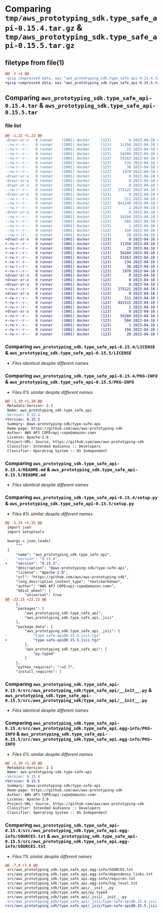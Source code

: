 # Comparing `tmp/aws_prototyping_sdk.type_safe_api-0.15.4.tar.gz` & `tmp/aws_prototyping_sdk.type_safe_api-0.15.5.tar.gz`

## filetype from file(1)

```diff
@@ -1 +1 @@
-gzip compressed data, was "aws_prototyping_sdk.type_safe_api-0.15.4.tar", last modified: Tue Apr 18 04:47:46 2023, max compression
+gzip compressed data, was "aws_prototyping_sdk.type_safe_api-0.15.5.tar", last modified: Tue Apr 18 07:15:26 2023, max compression
```

## Comparing `aws_prototyping_sdk.type_safe_api-0.15.4.tar` & `aws_prototyping_sdk.type_safe_api-0.15.5.tar`

### file list

```diff
@@ -1,22 +1,22 @@
-drwxr-xr-x   0 runner    (1001) docker     (123)        0 2023-04-18 04:47:46.109696 aws_prototyping_sdk.type_safe_api-0.15.4/
--rw-r--r--   0 runner    (1001) docker     (123)    11358 2023-04-18 04:47:29.000000 aws_prototyping_sdk.type_safe_api-0.15.4/LICENSE
--rw-r--r--   0 runner    (1001) docker     (123)       23 2023-04-18 04:47:29.000000 aws_prototyping_sdk.type_safe_api-0.15.4/MANIFEST.in
--rw-r--r--   0 runner    (1001) docker     (123)    54204 2023-04-18 04:47:46.109696 aws_prototyping_sdk.type_safe_api-0.15.4/PKG-INFO
--rw-r--r--   0 runner    (1001) docker     (123)    53263 2023-04-18 04:47:29.000000 aws_prototyping_sdk.type_safe_api-0.15.4/README.md
--rw-r--r--   0 runner    (1001) docker     (123)      234 2023-04-18 04:47:29.000000 aws_prototyping_sdk.type_safe_api-0.15.4/pyproject.toml
--rw-r--r--   0 runner    (1001) docker     (123)       38 2023-04-18 04:47:46.109696 aws_prototyping_sdk.type_safe_api-0.15.4/setup.cfg
--rw-r--r--   0 runner    (1001) docker     (123)     1978 2023-04-18 04:47:29.000000 aws_prototyping_sdk.type_safe_api-0.15.4/setup.py
-drwxr-xr-x   0 runner    (1001) docker     (123)        0 2023-04-18 04:47:46.097696 aws_prototyping_sdk.type_safe_api-0.15.4/src/
-drwxr-xr-x   0 runner    (1001) docker     (123)        0 2023-04-18 04:47:46.097696 aws_prototyping_sdk.type_safe_api-0.15.4/src/aws_prototyping_sdk/
-drwxr-xr-x   0 runner    (1001) docker     (123)        0 2023-04-18 04:47:46.101696 aws_prototyping_sdk.type_safe_api-0.15.4/src/aws_prototyping_sdk/type_safe_api/
--rw-r--r--   0 runner    (1001) docker     (123)   275121 2023-04-18 04:47:29.000000 aws_prototyping_sdk.type_safe_api-0.15.4/src/aws_prototyping_sdk/type_safe_api/__init__.py
-drwxr-xr-x   0 runner    (1001) docker     (123)        0 2023-04-18 04:47:46.101696 aws_prototyping_sdk.type_safe_api-0.15.4/src/aws_prototyping_sdk/type_safe_api/_jsii/
--rw-r--r--   0 runner    (1001) docker     (123)      511 2023-04-18 04:47:29.000000 aws_prototyping_sdk.type_safe_api-0.15.4/src/aws_prototyping_sdk/type_safe_api/_jsii/__init__.py
--rw-r--r--   0 runner    (1001) docker     (123)   841240 2023-04-18 04:47:29.000000 aws_prototyping_sdk.type_safe_api-0.15.4/src/aws_prototyping_sdk/type_safe_api/_jsii/type-safe-api@0.15.4.jsii.tgz
--rw-r--r--   0 runner    (1001) docker     (123)        1 2023-04-18 04:47:29.000000 aws_prototyping_sdk.type_safe_api-0.15.4/src/aws_prototyping_sdk/type_safe_api/py.typed
-drwxr-xr-x   0 runner    (1001) docker     (123)        0 2023-04-18 04:47:46.101696 aws_prototyping_sdk.type_safe_api-0.15.4/src/aws_prototyping_sdk.type_safe_api.egg-info/
--rw-r--r--   0 runner    (1001) docker     (123)    54204 2023-04-18 04:47:45.000000 aws_prototyping_sdk.type_safe_api-0.15.4/src/aws_prototyping_sdk.type_safe_api.egg-info/PKG-INFO
--rw-r--r--   0 runner    (1001) docker     (123)      584 2023-04-18 04:47:46.000000 aws_prototyping_sdk.type_safe_api-0.15.4/src/aws_prototyping_sdk.type_safe_api.egg-info/SOURCES.txt
--rw-r--r--   0 runner    (1001) docker     (123)        1 2023-04-18 04:47:45.000000 aws_prototyping_sdk.type_safe_api-0.15.4/src/aws_prototyping_sdk.type_safe_api.egg-info/dependency_links.txt
--rw-r--r--   0 runner    (1001) docker     (123)      194 2023-04-18 04:47:46.000000 aws_prototyping_sdk.type_safe_api-0.15.4/src/aws_prototyping_sdk.type_safe_api.egg-info/requires.txt
--rw-r--r--   0 runner    (1001) docker     (123)       20 2023-04-18 04:47:46.000000 aws_prototyping_sdk.type_safe_api-0.15.4/src/aws_prototyping_sdk.type_safe_api.egg-info/top_level.txt
+drwxr-xr-x   0 runner    (1001) docker     (123)        0 2023-04-18 07:15:26.891071 aws_prototyping_sdk.type_safe_api-0.15.5/
+-rw-r--r--   0 runner    (1001) docker     (123)    11358 2023-04-18 07:15:10.000000 aws_prototyping_sdk.type_safe_api-0.15.5/LICENSE
+-rw-r--r--   0 runner    (1001) docker     (123)       23 2023-04-18 07:15:10.000000 aws_prototyping_sdk.type_safe_api-0.15.5/MANIFEST.in
+-rw-r--r--   0 runner    (1001) docker     (123)    54204 2023-04-18 07:15:26.887071 aws_prototyping_sdk.type_safe_api-0.15.5/PKG-INFO
+-rw-r--r--   0 runner    (1001) docker     (123)    53263 2023-04-18 07:15:10.000000 aws_prototyping_sdk.type_safe_api-0.15.5/README.md
+-rw-r--r--   0 runner    (1001) docker     (123)      234 2023-04-18 07:15:10.000000 aws_prototyping_sdk.type_safe_api-0.15.5/pyproject.toml
+-rw-r--r--   0 runner    (1001) docker     (123)       38 2023-04-18 07:15:26.891071 aws_prototyping_sdk.type_safe_api-0.15.5/setup.cfg
+-rw-r--r--   0 runner    (1001) docker     (123)     1978 2023-04-18 07:15:10.000000 aws_prototyping_sdk.type_safe_api-0.15.5/setup.py
+drwxr-xr-x   0 runner    (1001) docker     (123)        0 2023-04-18 07:15:26.883071 aws_prototyping_sdk.type_safe_api-0.15.5/src/
+drwxr-xr-x   0 runner    (1001) docker     (123)        0 2023-04-18 07:15:26.883071 aws_prototyping_sdk.type_safe_api-0.15.5/src/aws_prototyping_sdk/
+drwxr-xr-x   0 runner    (1001) docker     (123)        0 2023-04-18 07:15:26.887071 aws_prototyping_sdk.type_safe_api-0.15.5/src/aws_prototyping_sdk/type_safe_api/
+-rw-r--r--   0 runner    (1001) docker     (123)   275121 2023-04-18 07:15:10.000000 aws_prototyping_sdk.type_safe_api-0.15.5/src/aws_prototyping_sdk/type_safe_api/__init__.py
+drwxr-xr-x   0 runner    (1001) docker     (123)        0 2023-04-18 07:15:26.887071 aws_prototyping_sdk.type_safe_api-0.15.5/src/aws_prototyping_sdk/type_safe_api/_jsii/
+-rw-r--r--   0 runner    (1001) docker     (123)      511 2023-04-18 07:15:10.000000 aws_prototyping_sdk.type_safe_api-0.15.5/src/aws_prototyping_sdk/type_safe_api/_jsii/__init__.py
+-rw-r--r--   0 runner    (1001) docker     (123)   841515 2023-04-18 07:15:10.000000 aws_prototyping_sdk.type_safe_api-0.15.5/src/aws_prototyping_sdk/type_safe_api/_jsii/type-safe-api@0.15.5.jsii.tgz
+-rw-r--r--   0 runner    (1001) docker     (123)        1 2023-04-18 07:15:10.000000 aws_prototyping_sdk.type_safe_api-0.15.5/src/aws_prototyping_sdk/type_safe_api/py.typed
+drwxr-xr-x   0 runner    (1001) docker     (123)        0 2023-04-18 07:15:26.887071 aws_prototyping_sdk.type_safe_api-0.15.5/src/aws_prototyping_sdk.type_safe_api.egg-info/
+-rw-r--r--   0 runner    (1001) docker     (123)    54204 2023-04-18 07:15:26.000000 aws_prototyping_sdk.type_safe_api-0.15.5/src/aws_prototyping_sdk.type_safe_api.egg-info/PKG-INFO
+-rw-r--r--   0 runner    (1001) docker     (123)      584 2023-04-18 07:15:26.000000 aws_prototyping_sdk.type_safe_api-0.15.5/src/aws_prototyping_sdk.type_safe_api.egg-info/SOURCES.txt
+-rw-r--r--   0 runner    (1001) docker     (123)        1 2023-04-18 07:15:26.000000 aws_prototyping_sdk.type_safe_api-0.15.5/src/aws_prototyping_sdk.type_safe_api.egg-info/dependency_links.txt
+-rw-r--r--   0 runner    (1001) docker     (123)      194 2023-04-18 07:15:26.000000 aws_prototyping_sdk.type_safe_api-0.15.5/src/aws_prototyping_sdk.type_safe_api.egg-info/requires.txt
+-rw-r--r--   0 runner    (1001) docker     (123)       20 2023-04-18 07:15:26.000000 aws_prototyping_sdk.type_safe_api-0.15.5/src/aws_prototyping_sdk.type_safe_api.egg-info/top_level.txt
```

### Comparing `aws_prototyping_sdk.type_safe_api-0.15.4/LICENSE` & `aws_prototyping_sdk.type_safe_api-0.15.5/LICENSE`

 * *Files identical despite different names*

### Comparing `aws_prototyping_sdk.type_safe_api-0.15.4/PKG-INFO` & `aws_prototyping_sdk.type_safe_api-0.15.5/PKG-INFO`

 * *Files 0% similar despite different names*

```diff
@@ -1,10 +1,10 @@
 Metadata-Version: 2.1
 Name: aws_prototyping_sdk.type_safe_api
-Version: 0.15.4
+Version: 0.15.5
 Summary: @aws-prototyping-sdk/type-safe-api
 Home-page: https://github.com/aws/aws-prototyping-sdk
 Author: AWS APJ COPE<apj-cope@amazon.com>
 License: Apache-2.0
 Project-URL: Source, https://github.com/aws/aws-prototyping-sdk
 Classifier: Intended Audience :: Developers
 Classifier: Operating System :: OS Independent
```

### Comparing `aws_prototyping_sdk.type_safe_api-0.15.4/README.md` & `aws_prototyping_sdk.type_safe_api-0.15.5/README.md`

 * *Files identical despite different names*

### Comparing `aws_prototyping_sdk.type_safe_api-0.15.4/setup.py` & `aws_prototyping_sdk.type_safe_api-0.15.5/setup.py`

 * *Files 8% similar despite different names*

```diff
@@ -1,15 +1,15 @@
 import json
 import setuptools
 
 kwargs = json.loads(
     """
 {
     "name": "aws_prototyping_sdk.type_safe_api",
-    "version": "0.15.4",
+    "version": "0.15.5",
     "description": "@aws-prototyping-sdk/type-safe-api",
     "license": "Apache-2.0",
     "url": "https://github.com/aws/aws-prototyping-sdk",
     "long_description_content_type": "text/markdown",
     "author": "AWS APJ COPE<apj-cope@amazon.com>",
     "bdist_wheel": {
         "universal": true
@@ -22,15 +22,15 @@
     },
     "packages": [
         "aws_prototyping_sdk.type_safe_api",
         "aws_prototyping_sdk.type_safe_api._jsii"
     ],
     "package_data": {
         "aws_prototyping_sdk.type_safe_api._jsii": [
-            "type-safe-api@0.15.4.jsii.tgz"
+            "type-safe-api@0.15.5.jsii.tgz"
         ],
         "aws_prototyping_sdk.type_safe_api": [
             "py.typed"
         ]
     },
     "python_requires": "~=3.7",
     "install_requires": [
```

### Comparing `aws_prototyping_sdk.type_safe_api-0.15.4/src/aws_prototyping_sdk/type_safe_api/__init__.py` & `aws_prototyping_sdk.type_safe_api-0.15.5/src/aws_prototyping_sdk/type_safe_api/__init__.py`

 * *Files identical despite different names*

### Comparing `aws_prototyping_sdk.type_safe_api-0.15.4/src/aws_prototyping_sdk.type_safe_api.egg-info/PKG-INFO` & `aws_prototyping_sdk.type_safe_api-0.15.5/src/aws_prototyping_sdk.type_safe_api.egg-info/PKG-INFO`

 * *Files 0% similar despite different names*

```diff
@@ -1,10 +1,10 @@
 Metadata-Version: 2.1
 Name: aws-prototyping-sdk.type-safe-api
-Version: 0.15.4
+Version: 0.15.5
 Summary: @aws-prototyping-sdk/type-safe-api
 Home-page: https://github.com/aws/aws-prototyping-sdk
 Author: AWS APJ COPE<apj-cope@amazon.com>
 License: Apache-2.0
 Project-URL: Source, https://github.com/aws/aws-prototyping-sdk
 Classifier: Intended Audience :: Developers
 Classifier: Operating System :: OS Independent
```

### Comparing `aws_prototyping_sdk.type_safe_api-0.15.4/src/aws_prototyping_sdk.type_safe_api.egg-info/SOURCES.txt` & `aws_prototyping_sdk.type_safe_api-0.15.5/src/aws_prototyping_sdk.type_safe_api.egg-info/SOURCES.txt`

 * *Files 1% similar despite different names*

```diff
@@ -7,8 +7,8 @@
 src/aws_prototyping_sdk.type_safe_api.egg-info/SOURCES.txt
 src/aws_prototyping_sdk.type_safe_api.egg-info/dependency_links.txt
 src/aws_prototyping_sdk.type_safe_api.egg-info/requires.txt
 src/aws_prototyping_sdk.type_safe_api.egg-info/top_level.txt
 src/aws_prototyping_sdk/type_safe_api/__init__.py
 src/aws_prototyping_sdk/type_safe_api/py.typed
 src/aws_prototyping_sdk/type_safe_api/_jsii/__init__.py
-src/aws_prototyping_sdk/type_safe_api/_jsii/type-safe-api@0.15.4.jsii.tgz
+src/aws_prototyping_sdk/type_safe_api/_jsii/type-safe-api@0.15.5.jsii.tgz
```

